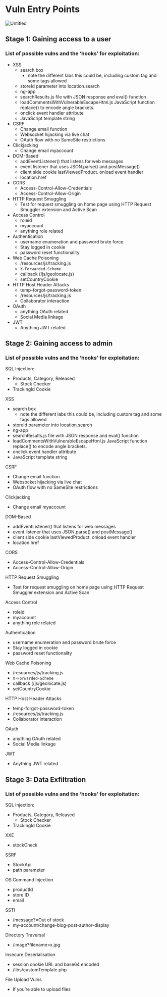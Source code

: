 # Vuln Entry Points

![Untitled](Vuln%20Entry%20Points%205fca9084eb6a4f71b039c6d642c17da6/Untitled.png)

## Stage 1: Gaining access to a user

### List of possible vulns and the ‘hooks’ for exploitation:

- XSS
    - search box
        - note the different labs this could be, including custom tag and some tags allowed
    - storeId parameter into location.search
    - ng-app
    - searchResults.js file with JSON response and eval() function
    - loadCommentsWithVulnerableEscapeHtml.js JavaScript function replace() to encode angle brackets.
    - onclick event handler attribute
    - JavaScript template string
- CSRF
    - Change email function
    - Websocket hijacking via live chat
    - OAuth flow with no SameSite restrictions
- Clickjacking
    - Change email myaccount
- DOM-Based
    - addEventListener() that listens for web messages
    - event listener that uses JSON.parse() and postMessage()
    - client side cookie lastViewedProduct. onload event handler
    - location.href
- CORS
    - Access-Control-Allow-Credentials
    - Access-Control-Allow-Origin
- HTTP Request Smuggling
    - Test for request smuggling on home page using HTTP Request Smuggler extension and Active Scan
- Access Control
    - roleid
    - myaccount
    - anything role related
- Authentication
    - username enumeration and password brute force
    - Stay logged in cookie
    - password reset functionality
- Web Cache Poisoning
    - /resources/js/tracking.js
    - `X-Forwarded-Scheme`
    - callback (/js/geolocate.js)
    - setCountryCookie
- HTTP Host Header Attacks
    - temp-forgot-password-token
    - /resources/js/tracking.js
    - Collaborator interaction
- OAuth
    - anything OAuth related
    - Social Media linkage
- JWT
    - Anything JWT related

## Stage 2: Gaining access to admin

### List of possible vulns and the ‘hooks’ for exploitation:

SQL Injection:

- Products, Category, Released
    - Stock Checker
- TrackingId Cookie

XSS

- search box
    - note the different labs this could be, including custom tag and some tags allowed
- storeId parameter into location.search
- ng-app
- searchResults.js file with JSON response and eval() function
- loadCommentsWithVulnerableEscapeHtml.js JavaScript function replace() to encode angle brackets.
- onclick event handler attribute
- JavaScript template string

CSRF

- Change email function
- Websocket hijacking via live chat
- OAuth flow with no SameSite restrictions

Clickjacking

- Change email myaccount

DOM-Based

- addEventListener() that listens for web messages
- event listener that uses JSON.parse() and postMessage()
- client side cookie lastViewedProduct. onload event handler
- location.href

CORS

- Access-Control-Allow-Credentials
- Access-Control-Allow-Origin

HTTP Request Smuggling

- Test for request smuggling on home page using HTTP Request Smuggler extension and Active Scan

Access Control

- roleid
- myaccount
- anything role related

Authentication

- username enumeration and password brute force
- Stay logged in cookie
- password reset functionality

Web Cache Poisoning

- /resources/js/tracking.js
- `X-Forwarded-Scheme`
- callback (/js/geolocate.js)
- setCountryCookie

HTTP Host Header Attacks

- temp-forgot-password-token
- /resources/js/tracking.js
- Collaborator interaction

OAuth

- anything OAuth related
- Social Media linkage

JWT

- Anything JWT related

## Stage 3: Data Exfiltration

### List of possible vulns and the ‘hooks’ for exploitation:

SQL Injection:

- Products, Category, Released
    - Stock Checker
- TrackingId Cookie

XXE

- stockCheck

SSRF

- StockApi
- path parameter

OS Command Injection

- productId
- store ID
- email

SSTI

- /message?=Out of stock
- my-account/change-blog-post-author-display

Directory Traversal

- /image?filename=x.jpg

Insecure Deserialisation

- session cookie URL and base64 encoded
- /libs/customTemplate.php

File Upload Vulns

- If you’re able to upload files